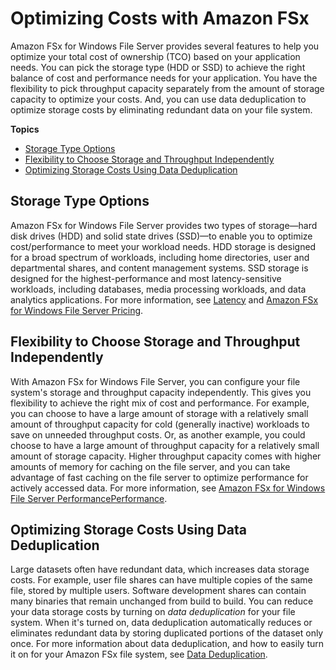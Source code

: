 # Optimizing Costs with Amazon FSx<a name="optimize-fsx-costs"></a>

Amazon FSx for Windows File Server provides several features to help you optimize your total cost of ownership \(TCO\) based on your application needs\. You can pick the storage type \(HDD or SSD\) to achieve the right balance of cost and performance needs for your application\. You have the flexibility to pick throughput capacity separately from the amount of storage capacity to optimize your costs\. And, you can use data deduplication to optimize storage costs by eliminating redundant data on your file system\.

**Topics**
+ [Storage Type Options](#storage-type-options)
+ [Flexibility to Choose Storage and Throughput Independently](#configure-storage-throughput)
+ [Optimizing Storage Costs Using Data Deduplication](#optimize-cost-data-dedup)

## Storage Type Options<a name="storage-type-options"></a>

Amazon FSx for Windows File Server provides two types of storage—hard disk drives \(HDD\) and solid state drives \(SSD\)—to enable you to optimize cost/performance to meet your workload needs\. HDD storage is designed for a broad spectrum of workloads, including home directories, user and departmental shares, and content management systems\. SSD storage is designed for the highest\-performance and most latency\-sensitive workloads, including databases, media processing workloads, and data analytics applications\. For more information, see [Latency](performance.md#latency-fsxW) and [Amazon FSx for Windows File Server Pricing](http://aws.amazon.com/fsx/windows/pricing)\.

## Flexibility to Choose Storage and Throughput Independently<a name="configure-storage-throughput"></a>

With Amazon FSx for Windows File Server, you can configure your file system's storage and throughput capacity independently\. This gives you flexibility to achieve the right mix of cost and performance\. For example, you can choose to have a large amount of storage with a relatively small amount of throughput capacity for cold \(generally inactive\) workloads to save on unneeded throughput costs\. Or, as another example, you could choose to have a large amount of throughput capacity for a relatively small amount of storage capacity\. Higher throughput capacity comes with higher amounts of memory for caching on the file server, and you can take advantage of fast caching on the file server to optimize performance for actively accessed data\. For more information, see [Amazon FSx for Windows File Server PerformancePerformance](performance.md)\.

## Optimizing Storage Costs Using Data Deduplication<a name="optimize-cost-data-dedup"></a>

Large datasets often have redundant data, which increases data storage costs\. For example, user file shares can have multiple copies of the same file, stored by multiple users\. Software development shares can contain many binaries that remain unchanged from build to build\. You can reduce your data storage costs by turning on *data deduplication* for your file system\. When it's turned on, data deduplication automatically reduces or eliminates redundant data by storing duplicated portions of the dataset only once\. For more information about data deduplication, and how to easily turn it on for your Amazon FSx file system, see [Data Deduplication](using-data-dedup.md)\.